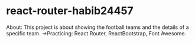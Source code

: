 # react-router-habib24457
About: This project is about showing the football teams and the details of a specific team.
->Practicing: React Router, ReactBootstrap, Font Awesome.

